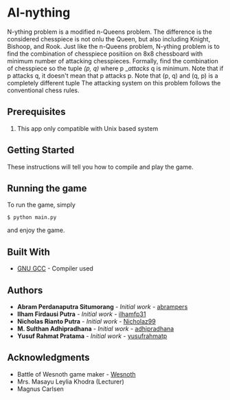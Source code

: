 # AI-nything
N-ything problem is a modified n-Queens problem. The difference is the considered chesspiece is not onlu the Queen, but also including Knight, Bishoop, and Rook. Just like the n-Queens problem, N-ything problem is to find the combination of chesspiece positiion on 8x8 chessboard with minimum number of attacking chesspieces.
Formally, find the combination of chesspiece so the tuple *(p, q)* where p __attacks_ q is minimum. Note that if p attacks q, it doesn't mean that p attacks p. Note that (p, q) and (q, p) is a completely different tuple
The attacking system on this problem follows the conventional chess rules.

## Prerequisites
1. This app only compatible with Unix based system

## Getting Started

These instructions will tell you how to compile and play the game.

## Running the game

To run the game, simply

```
$ python main.py
```

and enjoy the game.

## Built With

* [GNU GCC](https://gcc.cnu.org) - Compiler used

## Authors

* **Abram Perdanaputra Situmorang** - *Initial work* - [abrampers](https://github.com/abrampers)
* **Ilham Firdausi Putra** - *Initial work* - [ilhamfp31](https://github.com/ilhamfp31)
* **Nicholas Rianto Putra** - *Initial work* - [Nicholaz99](https://github.com/Nicholaz99)
* **M. Sulthan Adhipradhana** - *Initial work* - [adhipradhana](https://github.com/adhipradhana)
* **Yusuf Rahmat Pratama** - *Initial work* - [yusufrahmatp](https://github.com/yusufrahmatp)

## Acknowledgments

* Battle of Wesnoth game maker - [Wesnoth](https://wesnoth.org)
* Mrs. Masayu Leylia Khodra (Lecturer)
* Magnus Carlsen
